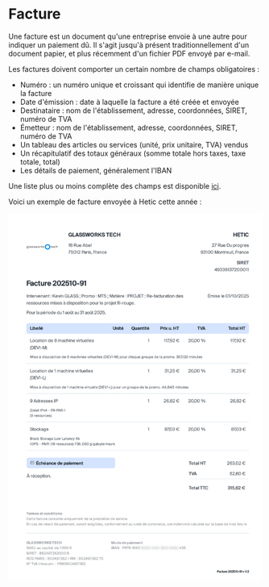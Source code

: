 # Facture

Une facture est un document qu'une entreprise envoie à une autre pour indiquer un paiement dû. Il s'agit jusqu'à présent traditionnellement d'un document papier, et plus récemment d'un fichier PDF envoyé par e-mail.

Les factures doivent comporter un certain nombre de champs obligatoires :
- Numéro : un numéro unique et croissant qui identifie de manière unique la facture
- Date d'émission : date à laquelle la facture a été créée et envoyée
- Destinataire : nom de l'établissement, adresse, coordonnées, SIRET, numéro de TVA
- Émetteur : nom de l'établissement, adresse, coordonnées, SIRET, numéro de TVA
- Un tableau des articles ou services (unité, prix unitaire, TVA) vendus
- Un récapitulatif des totaux généraux (somme totale hors taxes, taxe totale, total)
- Les détails de paiement, généralement l'IBAN

Une liste plus ou moins complète des champs est disponible [ici](https://www.pennylane.com/fr/fiches-pratiques/facturation/quels-textes-de-loi-sappliquent-sur-les-factures).

Voici un exemple de facture envoyée à Hetic cette année :

![](./img/exemple-invoice.png)


